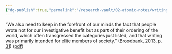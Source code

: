 ```yaml
---
{"dg-publish":true,"permalink":"/research-vault/02-atomic-notes/writing-in-ancient-cultures-was-primarily-intended-for-elite-members-of-society/"}
---
```


“We also need to keep in the forefront of our minds the fact that people wrote not for our investigative benefit but as part of their ordering of the world, which often transgressed the categories just listed, and that writing was primarily intended for elite members of society.” ([Broodbank, 2013, p. 31](zotero://select/library/items/IR54JIQG)) ([pdf](zotero://open-pdf/library/items/85K7BT2G?page=30&annotation=R3IYPRJ5))